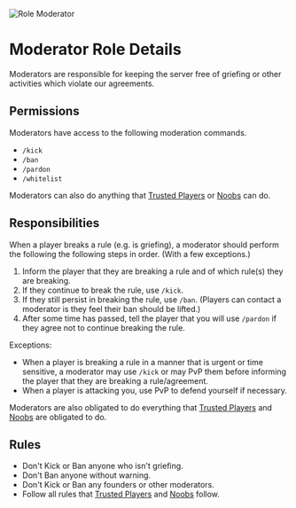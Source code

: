 ![Role Moderator](https://img.shields.io/badge/Role-Moderator-5555FF.svg)
# Moderator Role Details
Moderators are responsible for keeping the server free of griefing or other activities which violate our agreements.

## Permissions
Moderators have access to the following moderation commands.
- `/kick`
- `/ban`
- `/pardon`
- `/whitelist`

Moderators can also do anything that [Trusted Players][] or [Noobs][] can do.

## Responsibilities
When a player breaks a rule (e.g. is griefing), a moderator should perform the following the following steps in order. (With a few exceptions.)

1. Inform the player that they are breaking a rule and of which rule(s) they are breaking.
2. If they continue to break the rule, use `/kick`.
3. If they still persist in breaking the rule, use `/ban`. (Players can contact a moderator is they feel their ban should be lifted.)
4. After some time has passed, tell the player that you will use `/pardon` if they agree not to continue breaking the rule.

Exceptions:
- When a player is breaking a rule in a manner that is urgent or time sensitive, a moderator may use `/kick` or may PvP them before informing the player that they are breaking a rule/agreement.
- When a player is attacking you, use PvP to defend yourself if necessary.

Moderators are also obligated to do everything that [Trusted Players][] and [Noobs][] are obligated to do.

## Rules
- Don't Kick or Ban anyone who isn't griefing.
- Don't Ban anyone without warning.
- Don't Kick or Ban any founders or other moderators.
- Follow all rules that [Trusted Players][] and [Noobs][] follow.

[noobs]: role-noobs.md
[trusted players]: role-trusted.md
